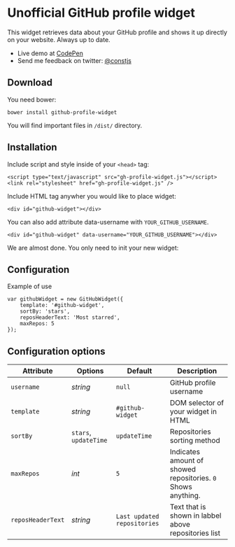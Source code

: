 # Unofficial GitHub profile widget

This widget retrieves data about your GitHub profile and shows it up directly on your website. Always up to date.

- Live demo at [CodePen](http://codepen.io/piotrl/pen/cwbgJ)
- Send me feedback on twitter: [@constjs](http://twitter.com/constjs)

## Download
You need bower:
```
bower install github-profile-widget
```
You will find important files in `/dist/` directory.

## Installation

Include script and style inside of your `<head>` tag:
```
<script type="text/javascript" src="gh-profile-widget.js"></script>
<link rel="stylesheet" href="gh-profile-widget.js" />
```

Include HTML tag anywher you would like to place widget: 
```
<div id="github-widget"></div>
```
You can also add attribute data-username with `YOUR_GITHUB_USERNAME`.

```
<div id="github-widget" data-username="YOUR_GITHUB_USERNAME"></div>
```

We are almost done. You only need to init your new widget:

## Configuration
Example of use
```
var githubWidget = new GitHubWidget({
	template: '#github-widget',
	sortBy: 'stars',
	reposHeaderText: 'Most starred',
	maxRepos: 5
});
```

## Configuration options   

Attribute  | Options                   | Default             | Description
---        | ---                       | ---                 | ---
`username` | *string*				   | `null`              | GitHub profile username
`template` | *string*                  | `#github-widget`    | DOM selector of your widget in HTML
`sortBy`   | `stars`, `updateTime`     | `updateTime`        | Repositories sorting method
`maxRepos` | *int*			           | `5`				 | Indicates amount of showed repositories. `0` Shows anything.
`reposHeaderText`     | *string*       | `Last updated repositories`| Text that is shown in labbel above repositories list                           
